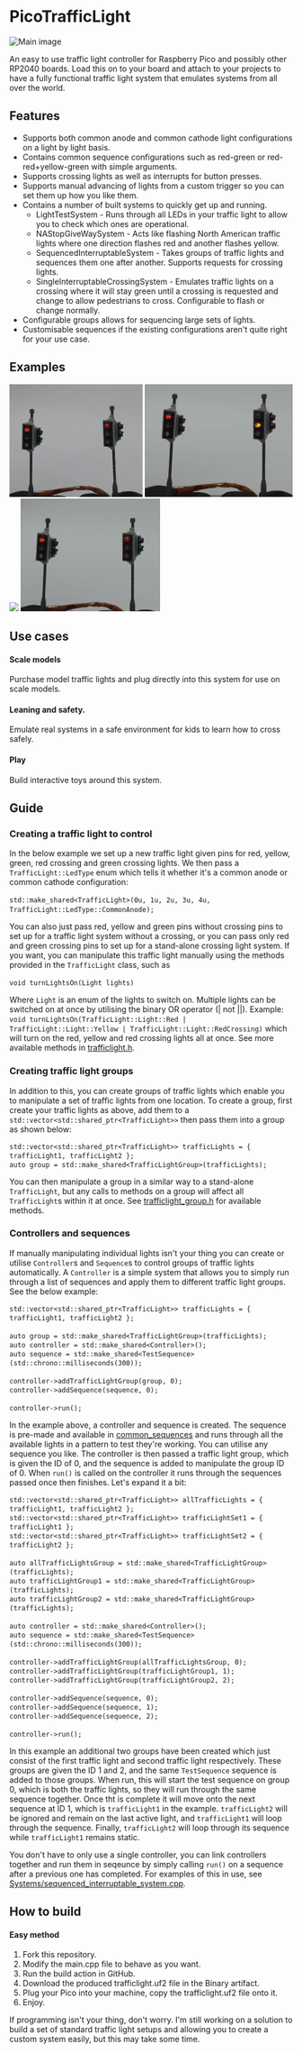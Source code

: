 # PicoTrafficLight
![Main image](https://user-images.githubusercontent.com/13510828/199532755-37afdb84-506a-4bc0-b0c2-8244ab4d11db.jpg)

An easy to use traffic light controller for Raspberry Pico and possibly other RP2040 boards. Load this on to your board and attach to your projects to have a fully functional traffic light system that emulates systems from all over the world.

## Features
- Supports both common anode and common cathode light configurations on a light by light basis.
- Contains common sequence configurations such as red-green or red-red+yellow-green with simple arguments.
- Supports crossing lights as well as interrupts for button presses.
- Supports manual advancing of lights from a custom trigger so you can set them up how you like them.
- Contains a number of built systems to quickly get up and running.
  - LightTestSystem - Runs through all LEDs in your traffic light to allow you to check which ones are operational.
  - NAStopGiveWaySystem - Acts like flashing North American traffic lights where one direction flashes red and another flashes yellow.
  - SequencedInterruptableSystem - Takes groups of traffic lights and sequences them one after another. Supports requests for crossing lights.
  - SingleInterruptableCrossingSystem - Emulates traffic lights on a crossing where it will stay green until a crossing is requested and change to allow pedestrians to cross. Configurable to flash or change normally.
- Configurable groups allows for sequencing large sets of lights.
- Customisable sequences if the existing configurations aren't quite right for your use case.

## Examples
<img src="/.github/images/flashing-yellow-crossing.gif" height="200" /> <img src="/.github/images/american-style.gif" height="200" /> <img src="/.github/images/individually-sequenced-crossing.gif" height="200" /> <img src="/.github/images/standard-crossing.gif" height="200" />

## Use cases
#### Scale models
Purchase model traffic lights and plug directly into this system for use on scale models.
#### Leaning and safety.
Emulate real systems in a safe environment for kids to learn how to cross safely.
#### Play
Build interactive toys around this system.

## Guide
### Creating a traffic light to control
In the below example we set up a new traffic light given pins for red, yellow, green, red crossing and green crossing lights. We then pass a `TrafficLight::LedType` enum which tells it whether it's a common anode or common cathode configuration:

`std::make_shared<TrafficLight>(0u, 1u, 2u, 3u, 4u, TrafficLight::LedType::CommonAnode);`

You can also just pass red, yellow and green pins without crossing pins to set up for a traffic light system without a crossing, or you can pass only red and green crossing pins to set up for a stand-alone crossing light system.
If you want, you can manipulate this traffic light manually using the methods provided in the `TrafficLight` class, such as 

`void turnLightsOn(Light lights)`

Where `Light` is an enum of the lights to switch on. Multiple lights can be switched on at once by utilising the binary OR operator (| not ||). Example: `void turnLightsOn(TrafficLight::Light::Red | TrafficLight::Light::Yellow | TrafficLight::Light::RedCrossing)` which will turn on the red, yellow and red crossing lights all at once. See more available methods in [trafficlight.h](/trafficlight.h).

### Creating traffic light groups
In addition to this, you can create groups of traffic lights which enable you to manipulate a set of traffic lights from one location. To create a group, first create your traffic lights as above, add them to a `std::vector<std::shared_ptr<TrafficLight>>` then pass them into a group as shown below:

```
std::vector<std::shared_ptr<TrafficLight>> trafficLights = { trafficLight1, trafficLight2 };
auto group = std::make_shared<TrafficLightGroup>(trafficLights);
```

You can then manipulate a group in a similar way to a stand-alone `TrafficLight`, but any calls to methods on a group will affect all `TrafficLight`s within it at once. See [trafficlight_group.h](trafficlight_group.h) for available methods.

### Controllers and sequences
If manually manipulating individual lights isn't your thing you can create or utilise `Controller`s and `Sequence`s to control groups of traffic lights automatically. A `Controller` is a simple system that allows you to simply run through a list of sequences and apply them to different traffic light groups. See the below example:

```
std::vector<std::shared_ptr<TrafficLight>> trafficLights = { trafficLight1, trafficLight2 };

auto group = std::make_shared<TrafficLightGroup>(trafficLights);
auto controller = std::make_shared<Controller>();
auto sequence = std::make_shared<TestSequence>(std::chrono::milliseconds(300));

controller->addTrafficLightGroup(group, 0);
controller->addSequence(sequence, 0);

controller->run();
```

In the example above, a controller and sequence is created. The sequence is pre-made and available in [common_sequences](/common_sequences.h) and runs through all the available lights in a pattern to test they're working. You can utilise any sequence you like. The controller is then passed a traffic light group, which is given the ID of 0, and the sequence is added to manipulate the group ID of 0. When `run()` is called on the controller it runs through the sequences passed once then finishes. Let's expand it a bit:

```
std::vector<std::shared_ptr<TrafficLight>> allTrafficLights = { trafficLight1, trafficLight2 };
std::vector<std::shared_ptr<TrafficLight>> trafficLightSet1 = { trafficLight1 };
std::vector<std::shared_ptr<TrafficLight>> trafficLightSet2 = { trafficLight2 };

auto allTrafficLightsGroup = std::make_shared<TrafficLightGroup>(trafficLights);
auto trafficLightGroup1 = std::make_shared<TrafficLightGroup>(trafficLights);
auto trafficLightGroup2 = std::make_shared<TrafficLightGroup>(trafficLights);

auto controller = std::make_shared<Controller>();
auto sequence = std::make_shared<TestSequence>(std::chrono::milliseconds(300));

controller->addTrafficLightGroup(allTrafficLightsGroup, 0);
controller->addTrafficLightGroup(trafficLightGroup1, 1);
controller->addTrafficLightGroup(trafficLightGroup2, 2);

controller->addSequence(sequence, 0);
controller->addSequence(sequence, 1);
controller->addSequence(sequence, 2);

controller->run();
```

In this example an additional two groups have been created which just consist of the first traffic light and second traffic light respectively. These groups are given the ID 1 and 2, and the same `TestSequence` sequence is added to those groups. When run, this will start the test sequence on group 0, which is both the traffic lights, so they will run through the same sequence together. Once tht is complete it will move onto the next sequence at ID 1, which is `trafficLight1` in the example. `trafficLight2` will be ignored and remain on the last active light, and `trafficLight1` will loop through the sequence. Finally, `trafficLight2` will loop through its sequence while `trafficLight1` remains static.

You don't have to only use a single controller, you can link controllers together and run them in seqeunce by simply calling `run()` on a sequence after a previous one has completed. For examples of this in use, see [Systems/sequenced_interruptable_system.cpp](/Systems/sequenced_interruptable_system.cpp).

## How to build
#### Easy method
1. Fork this repository.
1. Modify the main.cpp file to behave as you want.
1. Run the build action in GitHub.
1. Download the produced trafficlight.uf2 file in the Binary artifact.
1. Plug your Pico into your machine, copy the trafficlight.uf2 file onto it.
1. Enjoy.

If programming isn't your thing, don't worry. I'm still working on a solution to build a set of standard traffic light setups and allowing you to create a custom system easily, but this may take some time.
